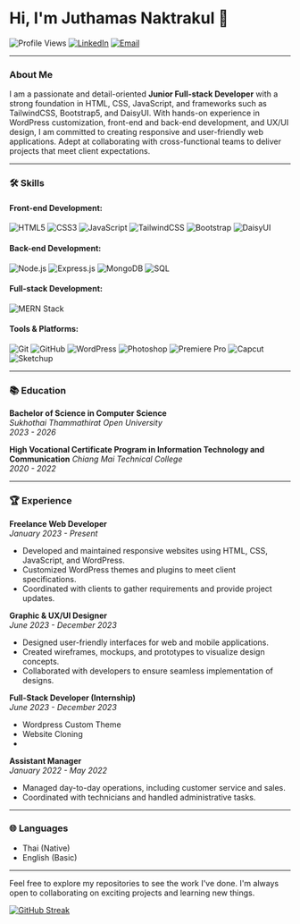 # Hi, I'm Juthamas Naktrakul 👋

![Profile Views](https://komarev.com/ghpvc/?username=ffavfern&color=blueviolet)
[![LinkedIn](https://img.shields.io/badge/Email-LinkedIn-blue)]((https://www.linkedin.com/in/juthamas-naktrakul-1134192b8/))
[![Email](https://img.shields.io/badge/Email-Contact-blue)](mailto:Juthamas.ntk@gmail.com)

---

### About Me

I am a passionate and detail-oriented **Junior Full-stack Developer** with a strong foundation in HTML, CSS, JavaScript, and frameworks such as TailwindCSS, Bootstrap5, and DaisyUI. With hands-on experience in WordPress customization, front-end and back-end development, and UX/UI design, I am committed to creating responsive and user-friendly web applications. Adept at collaborating with cross-functional teams to deliver projects that meet client expectations.

---

### 🛠 Skills

#### Front-end Development:
![HTML5](https://img.shields.io/badge/HTML5-E34F26?style=flat&logo=html5&logoColor=white)
![CSS3](https://img.shields.io/badge/CSS3-1572B6?style=flat&logo=css3&logoColor=white)
![JavaScript](https://img.shields.io/badge/JavaScript-F7DF1E?style=flat&logo=javascript&logoColor=black)
![TailwindCSS](https://img.shields.io/badge/TailwindCSS-38B2AC?style=flat&logo=tailwind-css&logoColor=white)
![Bootstrap](https://img.shields.io/badge/Bootstrap-563D7C?style=flat&logo=bootstrap&logoColor=white)
![DaisyUI](https://img.shields.io/badge/DaisyUI-38B2AC?style=flat&logo=daisyui&logoColor=white)

#### Back-end Development:
![Node.js](https://img.shields.io/badge/Node.js-339933?style=flat&logo=node-dot-js&logoColor=white)
![Express.js](https://img.shields.io/badge/Express.js-000000?style=flat&logo=express&logoColor=white)
![MongoDB](https://img.shields.io/badge/MongoDB-47A248?style=flat&logo=mongodb&logoColor=white)
![SQL](https://img.shields.io/badge/SQL-4479A1?style=flat&logo=sql&logoColor=white)

#### Full-stack Development:
![MERN Stack](https://img.shields.io/badge/MERN-3B5998?style=flat&logo=mongodb&logoColor=white)

#### Tools & Platforms:
![Git](https://img.shields.io/badge/Git-F05032?style=flat&logo=git&logoColor=white)
![GitHub](https://img.shields.io/badge/GitHub-181717?style=flat&logo=github&logoColor=white)
![WordPress](https://img.shields.io/badge/WordPress-21759B?style=flat&logo=wordpress&logoColor=white)
![Photoshop](https://img.shields.io/badge/Adobe%20Photoshop-31A8FF?style=flat&logo=adobe-photoshop&logoColor=white)
![Premiere Pro](https://img.shields.io/badge/Adobe%20Premiere%20Pro-9999FF?style=flat&logo=adobe-premiere-pro&logoColor=white)
![Capcut](https://img.shields.io/badge/Capcut-000000?style=flat&logo=capcut&logoColor=white)
![Sketchup](https://img.shields.io/badge/SketchUp-005F9E?style=flat&logo=sketchup&logoColor=white)

---

### 📚 Education

**Bachelor of Science in Computer Science**  
*Sukhothai Thammathirat Open University*  
*2023 - 2026*  

**High Vocational Certificate Program in Information Technology and Communication**
*Chiang Mai Technical College*  
*2020 - 2022*  

---

### 🏆 Experience

**Freelance Web Developer**  
*January 2023 - Present*  
- Developed and maintained responsive websites using HTML, CSS, JavaScript, and WordPress.
- Customized WordPress themes and plugins to meet client specifications.
- Coordinated with clients to gather requirements and provide project updates.

**Graphic & UX/UI Designer**  
*June 2023 - December 2023*  
- Designed user-friendly interfaces for web and mobile applications.
- Created wireframes, mockups, and prototypes to visualize design concepts.
- Collaborated with developers to ensure seamless implementation of designs.

**Full-Stack Developer (Internship)**  
*June 2023 - December 2023*  
- Wordpress Custom Theme
- Website Cloning
- 

**Assistant Manager**  
*January 2022 - May 2022*  
- Managed day-to-day operations, including customer service and sales.
- Coordinated with technicians and handled administrative tasks.

---

### 🌐 Languages

- Thai (Native)
- English (Basic)

---

Feel free to explore my repositories to see the work I've done. I'm always open to collaborating on exciting projects and learning new things.

[![GitHub Streak](https://github-readme-streak-stats.herokuapp.com/?user=ffavfern&theme=dark)](https://git.io/streak-stats)
